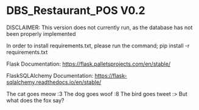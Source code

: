 # DBS_Restaurant_POS V0.2
DISCLAIMER: This version does not currently run, as the database has not been properly implemented

In order to install requirements.txt, please run the command;
pip install -r requirements.txt

Flask Documentation:
https://flask.palletsprojects.com/en/stable/

FlaskSQLAlchemy Documentation:
https://flask-sqlalchemy.readthedocs.io/en/stable/

The cat goes meow :3
The dog goes woof :8
The bird goes tweet :>
But what does the fox say?